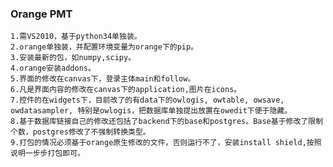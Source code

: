 ### Orange PMT
    1.需VS2010，基于python34单独装。  
    2.orange单独装，并配置环境变量为orange下的pip。  
    3.安装最新的包，如numpy,scipy。  
    4.orange安装addons。  
    5.界面的修改在canvas下，登录主体main和follow。    
    6.凡是界面内容的修改在canvas下的application,图片在icons。    
    7.控件的在widgets下，目前改了的有data下的owlogis, owtable, owsave, owdatasampler, 特别是owlogis，把数据库单独提出放置在owedit下便于隐藏。  
    8.基于数据库链接自己的修改还包括了backend下的base和postgres。Base基于修改了限制个数，postgres修改了不强制转换类型。  
    9.打包的情况必须基于orange原生修改的文件，否则运行不了，安装install shield,按照说明一步步打包即可。  